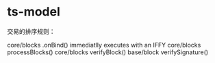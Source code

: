 # ts-model


交易的排序规则：


core/blocks .onBind() immediatlly executes with an IFFY
core/blocks processBlocks()
core/blocks verifyBlock()
base/block verifySignature()

